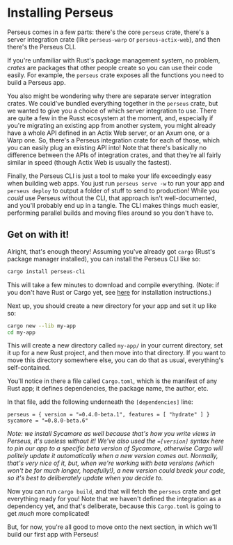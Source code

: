 # Installing Perseus

Perseus comes in a few parts: there's the core `perseus` crate, there's a server integration crate (like `perseus-warp` or `perseus-actix-web`), and then there's the Perseus CLI.

If you're unfamiliar with Rust's package management system, no problem, *crates* are packages that other people create so you can use their code easily. For example, the `perseus` crate exposes all the functions you need to build a Perseus app.

You also might be wondering why there are separate server integration crates. We could've bundled everything together in the `perseus` crate, but we wanted to give you a choice of which server integration to use. There are quite a few in the Russt ecosystem at the moment, and, especially if you're migrating an existing app from another system, you might already have a whole API defined in an Actix Web server, or an Axum one, or a Warp one. So, there's a Perseus integration crate for each of those, which you can easily plug an existing API into! Note that there's basically no difference between the APIs of integration crates, and that they're all fairly similar in speed (though Actix Web is usually the fastest).

Finally, the Perseus CLI is just a tool to make your life exceedingly easy when building web apps. You just run `perseus serve -w` to run your app and `perseus deploy` to output a folder of stuff to send to production! While you *could* use Perseus without the CLI, that approach isn't well-documented, and you'll probably end up in a tangle. The CLI makes things much easier, performing parallel builds and moving files around so you don't have to.

## Get on with it!

Alright, that's enough theory! Assuming you've already got `cargo` (Rust's package manager installed), you can install the Perseus CLI like so:

```sh
cargo install perseus-cli
```

This will take a few minutes to download and compile everything. (Note: if you don't have Rust or Cargo yet, see [here](https://rust-lang.org/tools/install) for installation instructions.)

Next up, you should create a new directory for your app and set it up like so:

```sh
cargo new --lib my-app
cd my-app
```

This will create a new directory called `my-app/` in your current directory, set it up for a new Rust project, and then move into that directory. If you want to move this directory somewhere else, you can do that as usual, everything's self-contained.

You'll notice in there a file called `Cargo.toml`, which is the manifest of any Rust app; it defines dependencies, the package name, the author, etc.

In that file, add the following underneath the `[dependencies]` line:

```
perseus = { version = "=0.4.0-beta.1", features = [ "hydrate" ] }
sycamore = "=0.8.0-beta.6"
```

*Note: we install Sycamore as well because that's how you write views in Perseus, it's useless without it! We've also used the `=[version]` syntax here to pin our app to a specific beta version of Sycamore, otherwise Cargo will politely update it automatically when a new version comes out. Normally, that's very nice of it, but, when we're working with beta versions (which won't be for much longer, hopefully!), a new version could break your code, so it's best to deliberately update when you decide to.*

Now you can run `cargo build`, and that will fetch the `perseus` crate and get everything ready for you! Note that we haven't defined the integration as a dependency yet, and that's deliberate, because this `Cargo.toml` is going to get *much* more complicated!

But, for now, you're all good to move onto the next section, in which we'll build our first app with Perseus!
